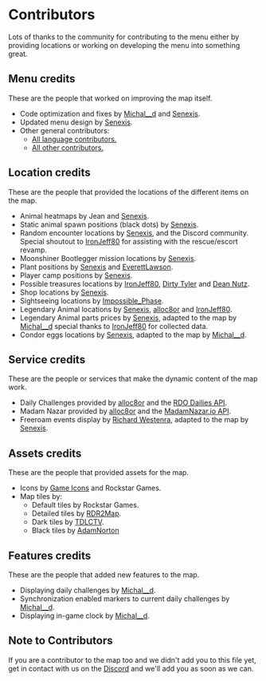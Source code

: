 # Contributors
Lots of thanks to the community for contributing to the menu either by providing locations or working on developing the menu into something great.

## Menu credits
These are the people that worked on improving the map itself.

- Code optimization and fixes by [Michal__d](https://github.com/MichalD96) and [Senexis](https://github.com/Senexis).
- Updated menu design by [Senexis](https://github.com/Senexis).
- Other general contributors:
    * [All language contributors.](https://github.com/jeanropke/RDOMap/blob/master/langs/README.md)
    * [All other contributors.](https://github.com/jeanropke/RDOMap/graphs/contributors)

## Location credits
These are the people that provided the locations of the different items on the map.

- Animal heatmaps by Jean and [Senexis](https://github.com/Senexis).
- Static animal spawn positions (black dots) by [Senexis](https://github.com/Senexis).
- Random encounter locations by [Senexis](https://github.com/Senexis), and the Discord community. Special shoutout to [IronJeff80](https://github.com/IronJeff80) for assisting with the rescue/escort revamp.
- Moonshiner Bootlegger mission locations by [Senexis](https://github.com/Senexis).
- Plant positions by [Senexis](https://github.com/Senexis) and [EverettLawson](https://github.com/EverettLawson).
- Player camp positions by [Senexis](https://github.com/Senexis).
- Possible treasures locations by [IronJeff80](https://github.com/IronJeff80), [Dirty Tyler](https://www.youtube.com/channel/UC3LdKFizyou1RfkkmDUUVsg) and [Dean Nutz](https://www.youtube.com/channel/UCBSYrZQsPndOm-zckXNUItw).
- Shop locations by [Senexis](https://github.com/Senexis).
- Sightseeing locations by [Impossible_Phase](https://reddit.com/u/Impossible_Phase).
- Legendary Animal locations by [Senexis](https://github.com/Senexis), [alloc8or](https://github.com/alloc8or/) and [IronJeff80](https://github.com/IronJeff80).
- Legendary Animal parts prices by [Senexis](https://github.com/Senexis), adapted to the map by [Michal__d](https://github.com/MichalD96) special thanks to [IronJeff80](https://github.com/IronJeff80) for collected data.
- Condor eggs locations by [Senexis](https://github.com/Senexis), adapted to the map by [Michal__d](https://github.com/MichalD96).

## Service credits
These are the people or services that make the dynamic content of the map work.
- Daily Challenges provided by [alloc8or](https://github.com/alloc8or/) and the [RDO Dailies API](https://rdodailies.com/).
- Madam Nazar provided by [alloc8or](https://github.com/alloc8or/) and the [MadamNazar.io API](https://madamnazar.io/).
- Freeroam events display by [Richard Westenra](https://www.richardwestenra.com/rdr2-free-roam-event-schedule), adapted to the map by [Senexis](https://github.com/Senexis).

## Assets credits
These are the people that provided assets for the map.

- Icons by [Game Icons](https://game-icons.net/) and Rockstar Games.
- Map tiles by:
    * Default tiles by Rockstar Games.
    * Detailed tiles by [RDR2Map](https://rdr2map.com/).
    * Dark tiles by [TDLCTV](https://github.com/TDLCTV).
    * Black tiles by [AdamNorton](https://github.com/AdamNortonUK)

## Features credits
These are the people that added new features to the map.
- Displaying daily challenges by [Michal__d](https://github.com/MichalD96).
- Synchronization enabled markers to current daily challenges by [Michal__d](https://github.com/MichalD96).
- Displaying in-game clock by [Michal__d](https://github.com/MichalD96).

## Note to Contributors
If you are a contributor to the map too and we didn't add you to this file yet, get in contact with us on the [Discord](https://discord.com/invite/HkU6ugT) and we'll add you as soon as we can.
